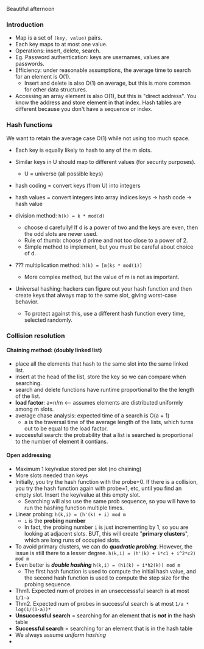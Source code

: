 Beautiful afternoon

### Introduction
- Map is a set of `(key, value)` pairs.
- Each key maps to at most one value. 
- Operations: insert, delete, search.
- Eg. Password authentication: keys are usernames, values are passwords. 
- Efficiency: under reasonable assumptions, the average time to search for an element is O(1). 
	- Insert and delete is also O(1) on average, but this is more common for other data structures. 
- Accessing an array element is also O(1), but this is "direct address". You know the address and store element in that index. Hash tables are different because you don't have a sequence or index. 

### Hash functions
We want to retain the average case O(1) while not using too much space. 

- Each key is equally likely to hash to any of the m slots.
- Similar keys in U should map to different values (for security purposes).
	- U = universe (all possible keys) 
- hash coding = convert keys (from U) into integers
- hash values = convert integers into array indices
keys -> hash code -> hash value

- division method: `h(k) = k * mod(d)`
	- choose d carefully! If d is a power of two and the keys are even, then the odd slots are never used.
	- Rule of thumb: choose d prime and not too close to a power of 2. 
	- Simple method to implement, but you must be careful about choice of d. 
- ??? multiplication method: `h(k) = [m(ks * mod(1)]`
	- More complex method, but the value of m is not as important. 

- Universal hashing: hackers can figure out your hash function and then create keys that always map to the same slot, giving worst-case behavior. 
	- To protect against this, use a different hash function every time, selected randomly. 


### Collision resolution
#### Chaining method: (doubly linked list)
- place all the elements that hash to the same slot into the same linked list. 
- insert at the head of the list, store the key so we can compare when searching. 
- search and delete functions have runtime proportional to the the length of the list. 
- **load factor**: a=n/m <-- assumes elements are distributed uniformly among m slots. 
- average chase analysis: expected time of a search is O(a + 1)
	- a is the traversal time of the average length of the lists, which turns out to be equal to the load factor. 
- successful search: the probability that a list is searched is proportional to the number of element it contians. 

#### Open addressing 
- Maximum 1 key/value stored per slot (no chaining)
- More slots needed than keys 
- Initially, you try the hash function with the probe=0. If there is a collision, you try the hash function again with probe=1, etc, until you find an empty slot. Insert the key/value at this empty slot. 
	- Searching will also use the same prob sequence, so you will have to run the hashing function multiple times. 
- Linear probing: `h(k,i) = (h'(k) + i) mod m`
	- `i` is the **probing number**
	- In fact, the probing number `i` is just incrementing by 1, so you are looking at adjacent slots. BUT, this will create "**primary clusters**", which are long runs of occupied slots.
- To avoid primary clusters, we can do ***quadratic probing***. However, the issue is still there to a lesser degree. `h(k,i) = (h'(k) + i*c1 + i^2*c2) mod m`
- Even better is ***double hashing***  `h(k,i) = (h1(k) + i*h2(k)) mod m`
	- The first hash function is used to compute the initial hash value, and the second hash function is used to compute the step size for the probing sequence.
- Thm1. Expected num of probes in an unseccesssful search is at most `1/1-a`
- Thm2. Expected num of probes in successful search is at most `1/a * log(1/(1-a))*`
- **Unsuccessful search** = searching for an element that is ***not*** in the hash table
- **Successful search** = searching for an element that is in the hash table
- We always assume *uniform hashing* 
- 
